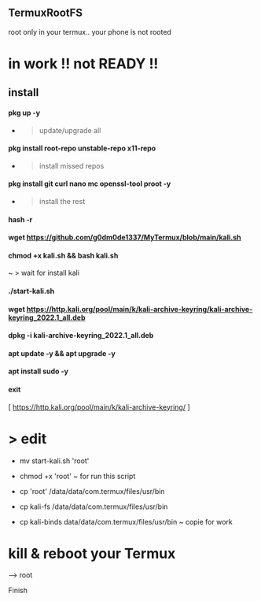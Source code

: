 ## TermuxRootFS
root only in your termux.. your phone is not rooted

# in work !! not READY !!


## install

#### pkg up -y
- > update/upgrade all
#### pkg install root-repo unstable-repo x11-repo
- > install missed repos
#### pkg install git curl nano mc openssl-tool proot -y
- > install the rest
#### hash -r

#### wget https://github.com/g0dm0de1337/MyTermux/blob/main/kali.sh

#### chmod +x kali.sh && bash kali.sh
~ > wait for install kali

#### ./start-kali.sh

#### wget https://http.kali.org/pool/main/k/kali-archive-keyring/kali-archive-keyring_2022.1_all.deb

#### dpkg -i kali-archive-keyring_2022.1_all.deb

#### apt update -y && apt upgrade -y

#### apt install sudo -y

#### exit


[ https://http.kali.org/pool/main/k/kali-archive-keyring/ ]

# > edit

- mv start-kali.sh 'root' 

- chmod +x 'root'
~ for run this script

- cp 'root' /data/data/com.termux/files/usr/bin
- cp kali-fs /data/data/com.termux/files/usr/bin
- cp kali-binds data/data/com.termux/files/usr/bin
~ copie for work

# kill & reboot your Termux

--> root

Finish
